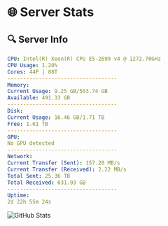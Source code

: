 # 🌐 Server Stats
## 🔍 Server Info
```yaml
CPU: Intel(R) Xeon(R) CPU E5-2699 v4 @ 1272.70GHz
CPU Usage: 1.20%
Cores: 44P | 88T
-----------------------------------
Memory:
Current Usage: 9.25 GB/503.74 GB
Available: 491.33 GB
-----------------------------------
Disk:
Current Usage: 16.46 GB/1.71 TB
Free: 1.61 TB
-----------------------------------
GPU:
No GPU detected
-----------------------------------
Network:
Current Transfer (Sent): 157.20 MB/s
Current Transfer (Received): 2.22 MB/s
Total Sent: 25.36 TB
Total Received: 631.93 GB
-----------------------------------
Uptime:
2d 22h 55m 24s
```
![GitHub Stats](https://img.shields.io/badge/Updated-2025-02-10_21:38:42-blue)